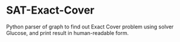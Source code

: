 # SAT-Exact-Cover
Python parser of graph to find out Exact Cover problem using solver Glucose, and print result in human-readable form.
